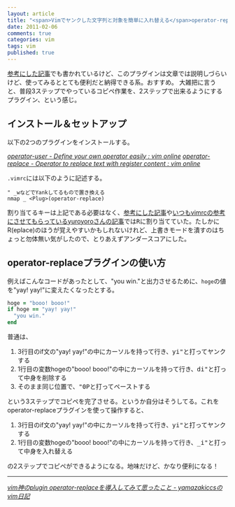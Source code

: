 ```yaml
---
layout: article
title: "<span>Vimでヤンクした文字列と対象を簡単に入れ替える</span>operator-replaceプラグインを使う"
date: 2011-02-06
comments: true
categories: vim
tags: vim
published: true
---
```


[参考にした記事](http://vim.g.hatena.ne.jp/yamazakiccs/20090913)でも書かれているけど、このプラグインは文章では説明しづらいけど、使ってみるととても便利だと納得できる系。おすすめ。
大雑把に言うと、普段3ステップでやっているコピペ作業を、2ステップで出来るようにするプラグイン、という感じ。
<!-- READMORE -->

## インストール＆セットアップ
以下の2つのプラグインをインストールする。

<cite>[operator-user - Define your own operator easily : vim online](http://www.vim.org/scripts/script.php?script_id=2692)</cite>
<cite>[operator-replace - Operator to replace text with register content : vim online](http://www.vim.org/scripts/script.php?script_id=2782)</cite>

`.vimrc`には以下のように記述する。

~~~ vim
" _wなどでYankしてるもので置き換える
nmap _ <Plug>(operator-replace)
~~~

割り当てるキーは上記である必要はなく、[参考にした記事](http://vim.g.hatena.ne.jp/yamazakiccs/20090913)や[いつもvimrcの参考にさせてもらっているyuroyoroさんの記事](http://d.hatena.ne.jp/yuroyoro/20101104/1288879591)では<kbd>R</kbd>に割り当てていた。たしかにR(eplace)のほうが覚えやすいかもしれないけれど、上書きモードを潰すのはちょっと勿体無い気がしたので、とりあえずアンダースコアにした。


## operator-replaceプラグインの使い方

例えばこんなコードがあったとして、"you win."と出力させるために、`hoge`の値を"yay! yay!"に変えたくなったとする。

~~~ ruby
hoge = "booo! booo!"
if hoge == "yay! yay!"
  "you win."
end
~~~

普通は、

1. 3行目のif文の"yay! yay!"の中にカーソルを持って行き、<kbd>yi"</kbd>と打ってヤンクする
2. 1行目の変数hogeの"booo! booo!"の中にカーソルを持って行き、<kbd>di"</kbd>と打って中身を削除する
3. そのまま同じ位置で、<kbd>"0P</kbd>と打ってペーストする

という3ステップでコピペを完了させる。というか自分はそうしてる。これをoperator-replaceプラグインを使って操作すると、

1. 3行目のif文の"yay! yay!"の中にカーソルを持って行き、<kbd>yi"</kbd>と打ってヤンクする
2. 1行目の変数hogeの"booo! booo!"の中にカーソルを持って行き、<kbd>_i"</kbd>と打って中身を入れ替える

の2ステップでコピペができるようになる。地味だけど、かなり便利になる！

* * *

<cite>[vim神のplugin operator-replaceを導入してみて思ったこと - yamazakiccsのvim日記](http://vim.g.hatena.ne.jp/yamazakiccs/20090913)</cite>
